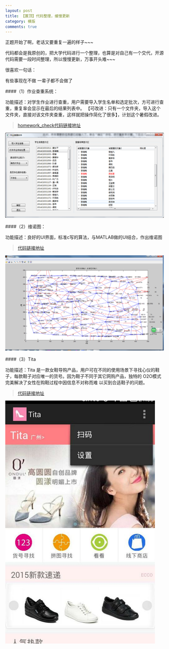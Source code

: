 ```yaml
---
layout: post
title: 【置顶】代码整理，缓慢更新
category: 模版
comments: true
---
```



正题开始了啊，老话又要重复一遍的样子~~~

代码都会是我原创的，把大学代码进行一个整理，也算是对自己有一个交代，开源代码需要一段时间整理，所以慢慢更新，万事开头难~~~ 

很喜欢一句话：

有些事现在不做 一辈子都不会做了

####（1）作业查重系统：

功能描述：对学生作业进行查重，用户需要导入学生名单和选定批次，方可进行查重，重复率会显示在最后的结果列表中。
【可改进：只有一个文件夹，导入这个文件夹，直接对该文件夹查重，这样就把操作简化了很多】，计划这个暑假改进。

> [ homework_check代码链接地址 ](https://github.com/billhhh/whcode_organizer/tree/master/homework_check)

![image](https://raw.githubusercontent.com/billhhh/whblog/gh-pages/resource/whcode/homework_show.png)


####（2）维诺图：

功能描述：良好的UI界面，标准c写的算法，与MATLAB做的UI结合，作出维诺图

> [ 代码链接地址 ](https://github.com/billhhh/whcode_organizer/tree/master/whVoronoi)

![image](https://raw.githubusercontent.com/billhhh/whblog/gh-pages/resource/whcode/whVoronoi_show.jpg)

####（3）Tita

功能描述：Tita 是一款女鞋导购产品，用户可在不同的使用场景下寻找心仪的鞋子，每款鞋子对应唯一的货号。因为鞋子不同于其它网购产品，独特的 O2O模式完美解决了女性在购鞋过程中因信息不对称而难
以买到合适鞋子的问题。

> [ 代码链接地址 ](https://github.com/billhhh/whcode_organizer/tree/master/whTita)

![image](https://raw.githubusercontent.com/billhhh/whblog/gh-pages/resource/whcode/whTita_show.png)